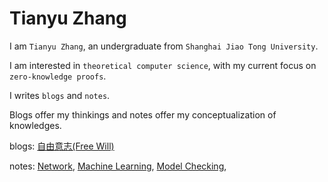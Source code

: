 # Tianyu Zhang

I am `Tianyu Zhang`, an undergraduate from `Shanghai Jiao Tong University`.

I am interested in `theoretical computer science`, with my current focus on `zero-knowledge proofs`.

I writes `blogs` and `notes`. 

Blogs offer my thinkings and notes offer my conceptualization of knowledges.


blogs: 
[自由意志(Free Will)](https://zhangtian-yu.github.io/blogs/free_will.pdf)

notes: 
[Network](https://zhangtian-yu.github.io/notes/network),
[Machine Learning](https://zhangtian-yu.github.io/notes/machine_learning),
[Model Checking](https://zhangtian-yu.github.io/notes/model_checking),